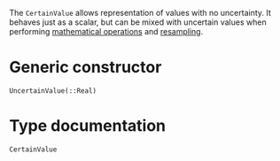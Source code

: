 The `CertainValue` allows representation of values with no uncertainty. It behaves 
just as a scalar, but can be mixed with uncertain values when performing 
[mathematical operations](../mathematics/elementary_operations.md) and 
[resampling](../resampling/resampling_overview.md). 

# Generic constructor

```@docs
UncertainValue(::Real)
```

# Type documentation

```@docs
CertainValue
```
